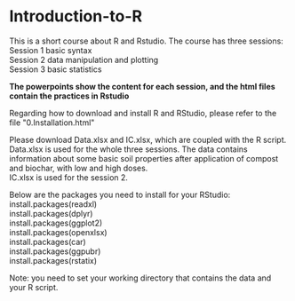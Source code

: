 # Introduction-to-R

This is a short course about R and Rstudio. The course has three sessions:   
Session 1 basic syntax   
Session 2 data manipulation and plotting  
Session 3 basic statistics  

**The powerpoints show the content for each session, and the html files contain the practices in Rstudio**  

Regarding how to download and install R and RStudio, please refer to the file "0.Installation.html"  

Please download Data.xlsx and IC.xlsx, which are coupled with the R script.  
Data.xlsx is used for the whole three sessions. The data contains information about some basic soil properties after application of compost and biochar, with low and high doses.   
IC.xlsx is used for the session 2.  

Below are the packages you need to install for your RStudio:  
install.packages(readxl)  
install.packages(dplyr)  
install.packages(ggplot2)  
install.packages(openxlsx)  
install.packages(car)  
install.packages(ggpubr)  
install.packages(rstatix)  

Note: you need to set your working directory that contains the data and your R script. 
